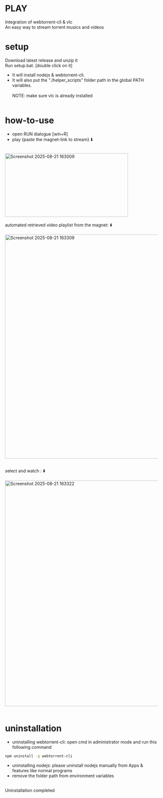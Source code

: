 # PLAY 
Integration of webtorrent-cli & vlc
<br>An easy way to stream torrent musics and videos
<br>
# setup
Download latest release and unzip it<br>
Run setup.bat. [double click on it]
<br>
- It will install nodejs & webtorrent-cli.<br>
- It will also put the "./helper_scripts" folder path in the global PATH variables.
<br><br>
NOTE: make sure vlc is already installed
<br><br>
# how-to-use
- open RUN dialogue [win+R]<br>
- play {paste the magnet-link to stream} ⬇️
<br/><br/>
<img width="405" height="209" alt="Screenshot 2025-08-21 163009" src="https://github.com/user-attachments/assets/dce4c0d8-c22c-4d92-880c-4cd666290257" />
<br/><br/>
automated retrieved video playlist from the magnet: ⬇️
<br/>
<br/>
<img width="917" height="736" alt="Screenshot 2025-08-21 163309" src="https://github.com/user-attachments/assets/e6792d8c-437d-4532-932e-337184891217" />
<br><br>

select and watch : ⬇️
<br/>
<br/>
<img width="912" height="742" alt="Screenshot 2025-08-21 163322" src="https://github.com/user-attachments/assets/e526abe5-2b65-43f8-9125-ea3f789f921d" />
<br><br>

# uninstallation
- uninstalling webtorrent-cli: open cmd in administrator mode and run this following command
```bash
npm uninstall -g webtorrent-cli
```
- uninstalling nodejs: please uninstall nodejs manually from Apps & features like normal programs
- remove the folder path from environment variables
<br>
Uninstallation completed
